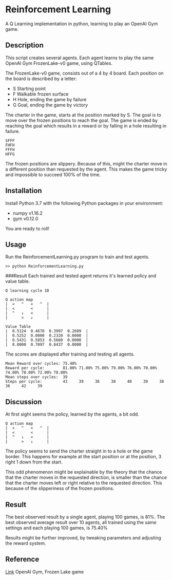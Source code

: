 # Reinforcement Learning
A Q Learning implementation in python, learning to play an OpenAI Gym game.

## Description
This script creates several agents. Each agent learns to play the same OpenAI Gym FrozenLake-v0 game, using QTables.
  
The FrozenLake-v0 game, consists out of a 4 by 4 board. Each position on the board is described by a letter:
 * S Starting point
 * F Walkable frozen surface
 * H Hole, ending the game by failure
 * G Goal, ending the game by victory
  
The charter in the game, starts at the position marked by S. The goal is to move over the frozen positions to reach the
goal. The game is ended by reaching the goal which results in a reward or by falling in a hole resulting in failure.
  
```
SFFF
FHFH
FFFH
HFFG
```
  
The frozen positions are slippery. Because of this, might the charter move in a different position than requested by the
agent. This makes the game tricky and impossible to succeed 100% of the time.
  
## Installation
Install Python 3.7 with the following Python packages in your environment:
 * numpy v1.16.2
 * gym v0.12.0
  
You are ready to roll!

## Usage
Run the ReinforcementLearning.py program to train and test agents.
```
>> python ReinforcementLearning.py
```

###Result
Each trained and tested agent returns it's learned policy and value table.
```
Q learning cycle 10

Q action map
|  <   ^   <   ^  |
|  <       <      |
|  ^   ↓   <      |
|      >   ↓      |

Value Table
|  0.5124  0.4670  0.3997  0.2609  |
|  0.5252  0.0000  0.2320  0.0000  |
|  0.5431  0.5853  0.5660  0.0000  |
|  0.0000  0.7097  0.8437  0.0000  |
```
The scores are displayed after training and testing all agents.
```
Mean Reward over cycles: 75.40%
Reward per cycle:        81.00% 71.00% 75.00% 79.00% 76.00% 70.00% 74.00% 78.00% 72.00% 78.00%
Mean steps over cycles:  39
Steps per cycle:         43     39     36     38     40     39     38     36     42     39     
```

## Discussion
At first sight seems the policy, learned by the agents, a bit odd.
```
Q action map
|  <   ^   <   ^  |
|  <       <      |
|  ^   ↓   <      |
|      >   ↓      |
```
The policy seems to send the charter straight in to a hole or the game border. This happens for example at the start
position or at the position, 3 right 1 down from the start.
  
This odd phenomenon might be explainable by the theory that the chance that the charter moves in the requested
direction, is smaller than the chance that the charter moves left or right relative to the requested direction. This
because of the slipperiness of the frozen positions.

## Result
The best observed result by a single agent, playing 100 games, is 81%. The best observed average result over 10 agents,
all trained using the same settings and each playing 100 games, is 75.40%
  
Results might be further improved, by tweaking parameters and adjusting the reward system.

## Reference
[Link](https://gym.openai.com/envs/FrozenLake-v0/) OpenAI Gym, Frozen Lake game 